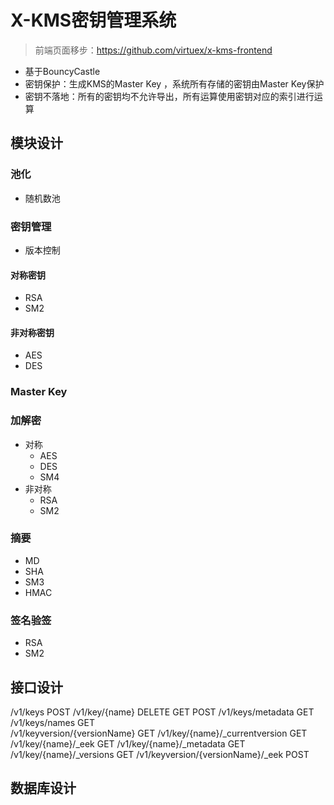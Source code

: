 # X-KMS密钥管理系统
> 前端页面移步：https://github.com/virtuex/x-kms-frontend
- 基于BouncyCastle
- 密钥保护：生成KMS的Master Key ，系统所有存储的密钥由Master Key保护
- 密钥不落地：所有的密钥均不允许导出，所有运算使用密钥对应的索引进行运算
## 模块设计
### 池化
- 随机数池
### 密钥管理
- 版本控制
#### 对称密钥
- RSA
- SM2
#### 非对称密钥
- AES
- DES

### Master Key

### 加解密
- 对称
  - AES
  - DES
  - SM4
- 非对称
  - RSA
  - SM2

### 摘要
- MD
- SHA
- SM3
- HMAC

###  签名验签
- RSA
- SM2

## 接口设计
/v1/keys                                    POST
/v1/key/{name}                              DELETE GET POST
/v1/keys/metadata                           GET
/v1/keys/names                              GET   
/v1/keyversion/{versionName}                GET
/v1/key/{name}/_currentversion              GET
/v1/key/{name}/_eek                         GET
/v1/key/{name}/_metadata                    GET
/v1/key/{name}/_versions                    GET
/v1/keyversion/{versionName}/_eek           POST

## 数据库设计